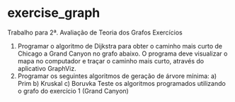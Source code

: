 # exercise_graph
Trabalho para 2ª. Avaliação de Teoria dos Grafos
Exercícios
1. Programar o algoritmo de Dijkstra para obter o caminho mais curto de Chicago a Grand
Canyon no grafo abaixo. O programa deve visualizar o mapa no computador e traçar o
caminho mais curto, através do aplicativo GraphViz.
2. Programar os seguintes algoritmos de geração de árvore mínima:
a) Prim
b) Kruskal
c) Boruvka
Teste os algoritmos programados utilizando o grafo do exercício 1 (Grand Canyon)
